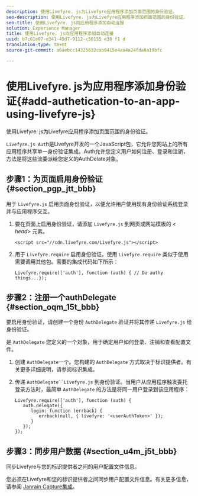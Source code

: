 ```yaml
---
description: 使用Livefyre. js为Livefyre应用程序添加页面范围的身份验证。
seo-description: 使用Livefyre. js为Livefyre应用程序添加页面范围的身份验证。
seo-title: 使用Livefyre. js向应用程序添加自动连接
solution: Experience Manager
title: 使用Livefyre. js向应用程序添加自动连接
uuid: b7c61e07-e341-45d7-9112-c50155 e38 f1 d
translation-type: tm+mt
source-git-commit: a6aebcc14325632cab0415e4aa4a24fda8a19bfc

---
```



# 使用Livefyre. js为应用程序添加身份验证{#add-authetication-to-an-app-using-livefyre-js}

使用Livefyre. js为Livefyre应用程序添加页面范围的身份验证。

`Livefyre.js Aut`h是Livefyre开发的一个JavaScript包，它允许您网站上的所有应用程序共享单一身份验证集成。Auth允许您定义用户如何注册、登录和注销，方法是将这些流委派给您定义的AuthDelate对象。

## 步骤1：为页面启用身份验证 {#section_pgp_jtt_bbb}

用于 `Livefyre.js` 启用页面身份验证，以便允许用户使用现有身份验证系统登录并与应用程序交互。

1. 要在页面上启用身份验证，请添加 `Livefyre.js` 到网页或网站模板的 *&lt; head&gt;* 元素。

   ```
   <script src="//cdn.livefyre.com/Livefyre.js"></script>
   ```

1. 用于 `Livefyre.require` 启用身份验证。使用 `Livefyre.require` 类似于使用需要调用其他包。需要的集成代码如下所示：

   ```
   Livefyre.require(['auth'], function (auth) { // Do authy things...});
   ```

## 步骤2：注册一个authDelegate {#section_oqm_15t_bbb}

要启用身份验证，请创建一个身份 `AuthDelegate` 验证并将其传递 `Livefyre.js` 给身份验证。

是 `AuthDelegate` 您定义的一个对象，用于确定用户如何登录、注销和查看配置文件。

1. 创建 `AuthDelegate`一个。您构建的 `AuthDelegate` 方式取决于标识提供者。有关更多详细说明，请参阅标识集成。

1. 传递 `AuthDelegate``Livefyre.js` 到身份验证。当用户从应用程序触发委托登录方法时，最简单 `AuthDelegate` 的方法是将同一用户登录到该应用程序：

   ```
   Livefyre.require(['auth'], function (auth) { 
      auth.delegate({ 
         login: function (errback) { 
            errback(null, { livefyre: '<userAuthToken>' }); 
         }    
      });  
   });
   ```

## 步骤3：同步用户数据 {#section_u4m_j5t_bbb}

同步Livefyre与您的标识提供者之间的用户配置文件信息。

您必须在Livefyre和您的标识提供者之间同步用户配置文件信息。有关更多信息，请参阅 [Janrain Capture集成](/help/implementation/c-livefyre-identity-comp/c-janrain-capture-backplane-comp.md)。
